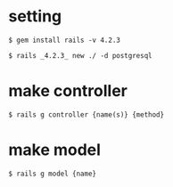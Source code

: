 
# setting

```
$ gem install rails -v 4.2.3
```

```
$ rails _4.2.3_ new ./ -d postgresql
```

# make controller

```
$ rails g controller {name(s)} {method}
```

# make model

```
$ rails g model {name}
```

